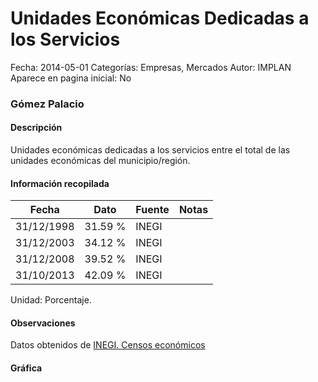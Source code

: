 Unidades Económicas Dedicadas a los Servicios
=====

Fecha: 2014-05-01
Categorías: Empresas, Mercados
Autor: IMPLAN
Aparece en pagina inicial: No

### Gómez Palacio

#### Descripción

Unidades económicas dedicadas a los servicios entre el total de las unidades económicas del municipio/región.

<!-- break -->

#### Información recopilada

<table class="table table-hover table-bordered matriz">
  <thead>
    <tr><th>Fecha</th><th>Dato</th><th>Fuente</th><th>Notas</th></tr>
  </thead>
  <tbody>
    <tr><td class="centrado">31/12/1998</td><td class="derecha">31.59 %</td><td>INEGI</td><td></td></tr>
    <tr><td class="centrado">31/12/2003</td><td class="derecha">34.12 %</td><td>INEGI</td><td></td></tr>
    <tr><td class="centrado">31/12/2008</td><td class="derecha">39.52 %</td><td>INEGI</td><td></td></tr>
    <tr><td class="centrado">31/10/2013</td><td class="derecha">42.09 %</td><td>INEGI</td><td></td></tr>
  </tbody>
</table>

Unidad: Porcentaje.

#### Observaciones

Datos obtenidos de [INEGI. Censos económicos](http://www3.inegi.org.mx/sistemas/saic/)

#### Gráfica

<div id="Morrisnlgzhwdy" class="grafica"></div>
<script>
new Morris.Line({
element: 'Morrisnlgzhwdy',
data: [{ fecha: '1998-12-31', dato: 31.5900 },{ fecha: '2003-12-31', dato: 34.1200 },{ fecha: '2008-12-31', dato: 39.5200 },{ fecha: '2013-10-31', dato: 42.0900 }],
xkey: 'fecha',
ykeys: ['dato'],
labels: ['Dato'],
lineColors: ['#FF5B02'],
xLabelFormat: function(d) { return d.getDate()+'/'+(d.getMonth()+1)+'/'+d.getFullYear(); },
dateFormat: function(ts) { var d = new Date(ts); return d.getDate() + '/' + (d.getMonth() + 1) + '/' + d.getFullYear(); }
});
</script>
